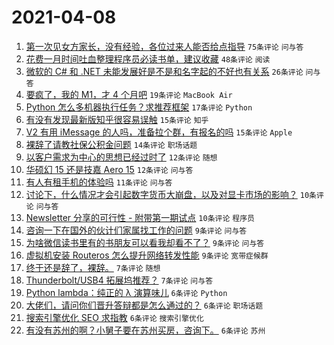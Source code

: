 # 2021-04-08

1. [第一次见女方家长，没有经验，各位过来人能否给点指导](https://www.v2ex.com/t/768918) `75条评论` `问与答`
1. [花费一月时间吐血整理程序员必读书单，建议收藏](https://www.v2ex.com/t/768913) `48条评论` `阅读`
1. [微软的 C# 和 .NET 未能发展好是不是和名字起的不好也有关系](https://www.v2ex.com/t/768962) `26条评论` `问与答`
1. [要疯了，我的 M1，才 4 个月吧](https://www.v2ex.com/t/768960) `19条评论` `MacBook Air`
1. [Python 怎么多机器执行任务？求推荐框架](https://www.v2ex.com/t/768952) `17条评论` `Python`
1. [有没有发现最新版知乎很容易误触](https://www.v2ex.com/t/768929) `15条评论` `知乎`
1. [V2 有用 iMessage 的人吗，准备拉个群，有报名的吗](https://www.v2ex.com/t/768923) `15条评论` `Apple`
1. [裸辞了请教社保公积金问题](https://www.v2ex.com/t/768956) `14条评论` `职场话题`
1. [以客户需求为中心的思想已经过时了](https://www.v2ex.com/t/768972) `12条评论` `随想`
1. [华硕幻 15 还是技嘉 Aero 15](https://www.v2ex.com/t/768951) `12条评论` `问与答`
1. [有人有租手机的体验吗](https://www.v2ex.com/t/768914) `11条评论` `问与答`
1. [讨论下，什么情况才会引起数字货币大崩盘，以及对显卡市场的影响？](https://www.v2ex.com/t/768989) `10条评论` `问与答`
1. [Newsletter 分享的可行性 - 附带第一期试点](https://www.v2ex.com/t/768943) `10条评论` `程序员`
1. [咨询一下在国外的伙计们家属找工作的问题](https://www.v2ex.com/t/768973) `9条评论` `问与答`
1. [为啥微信读书里有的书朋友可以看我却看不了？](https://www.v2ex.com/t/768915) `9条评论` `问与答`
1. [虚拟机安装 Routeros 怎么提升网络转发性能](https://www.v2ex.com/t/768911) `9条评论` `宽带症候群`
1. [终于还是辞了，裸辞。](https://www.v2ex.com/t/768957) `7条评论` `随想`
1. [Thunderbolt/USB4 拓展坞推荐？](https://www.v2ex.com/t/768945) `7条评论` `问与答`
1. [Python lambda：纯正的 λ 演算味儿](https://www.v2ex.com/t/768990) `6条评论` `Python`
1. [大佬们，请问你们晋升答辩都是怎么通过的？](https://www.v2ex.com/t/768981) `6条评论` `职场话题`
1. [搜索引擎优化 SEO 求指教](https://www.v2ex.com/t/768948) `6条评论` `搜索引擎优化`
1. [有没有苏州的啊？小舅子要在苏州买房，咨询下。](https://www.v2ex.com/t/768926) `6条评论` `苏州`
